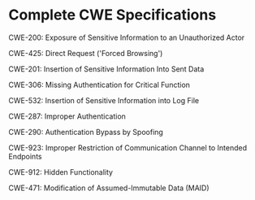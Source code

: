 

# Complete CWE Specifications

CWE-200: Exposure of Sensitive Information to an Unauthorized Actor

CWE-425: Direct Request ('Forced Browsing')

CWE-201: Insertion of Sensitive Information Into Sent Data

CWE-306: Missing Authentication for Critical Function

CWE-532: Insertion of Sensitive Information into Log File

CWE-287: Improper Authentication

CWE-290: Authentication Bypass by Spoofing

CWE-923: Improper Restriction of Communication Channel to Intended Endpoints

CWE-912: Hidden Functionality

CWE-471: Modification of Assumed-Immutable Data (MAID)
